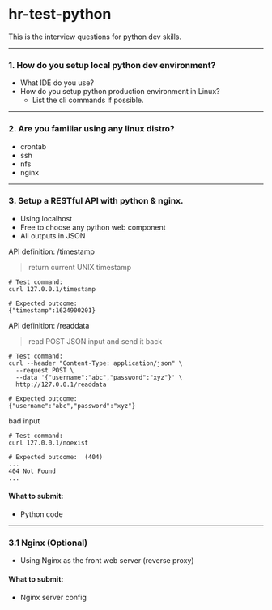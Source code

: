 # hr-test-python

This is the interview questions for python dev skills.

---
### 1. How do you setup local python dev environment?  
- What IDE do you use?
- How do you setup python production environment in Linux?
  - List the cli commands if possible.

---
### 2. Are you familiar using any linux distro?
- crontab
- ssh
- nfs
- nginx

---
### 3. Setup a RESTful API with python & nginx.
- Using localhost
- Free to choose any python web component
- All outputs in JSON

API definition: /timestamp
> return current UNIX timestamp
```
# Test command:
curl 127.0.0.1/timestamp

# Expected outcome:
{"timestamp":1624900201}
```

API definition: /readdata
> read POST JSON input and send it back
```
# Test command:
curl --header "Content-Type: application/json" \
  --request POST \
  --data '{"username":"abc","password":"xyz"}' \
  http://127.0.0.1/readdata

# Expected outcome:
{"username":"abc","password":"xyz"}
```

bad input
```
# Test command:
curl 127.0.0.1/noexist

# Expected outcome:  (404)
... 
404 Not Found 
...
```

#### What to submit:
- Python code

---
### 3.1 Nginx (Optional)
- Using Nginx as the front web server (reverse proxy)

#### What to submit:
- Nginx server config
